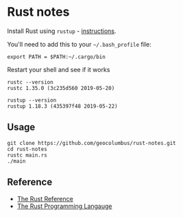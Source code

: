 # Rust notes

Install Rust using ```rustup``` - [instructions](https://www.rust-lang.org/tools/install).

You'll need to add this to your ```~/.bash_profile``` file:

```
export PATH = $PATH:~/.cargo/bin
```

Restart your shell and see if it works

```
rustc --version
rustc 1.35.0 (3c235d560 2019-05-20)

rustup --version
rustup 1.18.3 (435397f48 2019-05-22)
```

## Usage
```
git clone https://github.com/geocolumbus/rust-notes.git
cd rust-notes
rustc main.rs
./main
```

## Reference

* [The Rust Reference](https://doc.rust-lang.org/reference/index.html)
* [The Rust Programming Langauge](https://doc.rust-lang.org/book/)

